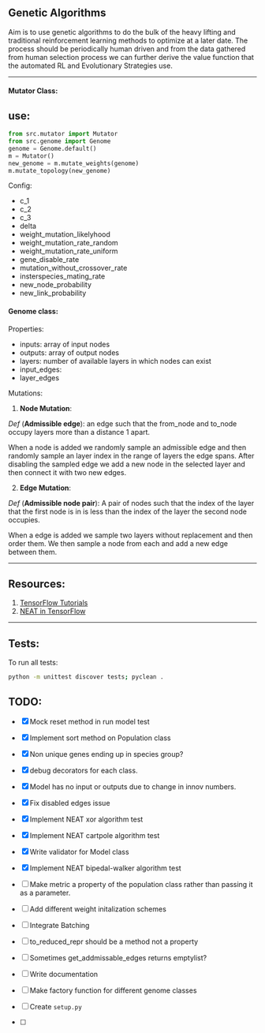 ## Genetic Algorithms

Aim is to use genetic algorithms to do the bulk of the heavy lifting and traditional reinforcement learning methods to optimize at a later date. The process should be periodically human driven and from the data gathered from human selection process we can further derive the value function that the automated RL and Evolutionary Strategies use.

___

#### Mutator Class:

## use:

```py
from src.mutator import Mutator
from src.genome import Genome
genome = Genome.default()
m = Mutator()
new_genome = m.mutate_weights(genome)
m.mutate_topology(new_genome)
```

Config:
- c_1
- c_2
- c_3
- delta
- weight_mutation_likelyhood
- weight_mutation_rate_random
- weight_mutation_rate_uniform
- gene_disable_rate
- mutation_without_crossover_rate
- insterspecies_mating_rate
- new_node_probability
- new_link_probability

#### Genome class:

Properties:
- inputs: array of input nodes
- outputs: array of output nodes
- layers: number of available layers in which nodes can exist
- input_edges:
- layer_edges

Mutations:

1. **Node Mutation**:

  *Def* (**Admissible edge**): an edge such that the from_node and to_node occupy layers more than a distance 1 apart.

  When a node is added we randomly sample an admissible edge and then randomly sample an layer index in the range of layers the edge spans. After disabling the sampled edge we add a new node in the selected layer and then connect it with two new edges.

2. **Edge Mutation**:

  *Def* (**Admissible node pair**): A pair of nodes such that the index of the layer that the first node is in is less than the index of the layer the second node occupies.

  When a edge is added we sample two layers without replacement and then order them. We then sample a node from each and add a new edge between them.

___

## Resources:

1. [TensorFlow Tutorials](https://www.tensorflow.org/guide/intro_to_graphs)
2. [NEAT in TensorFlow](https://github.com/crisbodnar/TensorFlow-NEAT/blob/master/tf_neat/adaptive_net.py)

___

## Tests:

To run all tests:

```sh
python -m unittest discover tests; pyclean .
```

## TODO:

- [x] Mock reset method in run model test
- [x] Implement sort method on Population class
- [x] Non unique genes ending up in species group?
- [x] debug decorators for each class.
- [x] Model has no input or outputs due to change in innov numbers.
- [x] Fix disabled edges issue
- [x] Implement NEAT xor algorithm test
- [x] Implement NEAT cartpole algorithm test
- [x] Write validator for Model class
- [x] Implement NEAT bipedal-walker algorithm test
- [ ] Make metric a property of the population class rather than passing it as a parameter.
- [ ] Add different weight initalization schemes
- [ ] Integrate Batching
- [ ] to_reduced_repr should be a method not a property

- [ ] Sometimes get_addmissable_edges returns emptylist?
- [ ] Write documentation
- [ ] Make factory function for different genome classes
- [ ] Create `setup.py`
- [ ] 